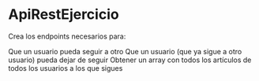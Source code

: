 # ApiRestEjercicio

Crea los endpoints necesarios para:

Que un usuario pueda seguir a otro
Que un usuario (que ya sigue a otro usuario) pueda dejar de seguir
Obtener un array con todos los artículos de todos los usuarios a los que sigues
